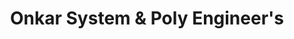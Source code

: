 ---
title: "Onkar System & Poly Engineer's"
url: /karachi/onkar-system-and-poly-engineers/
shop: water
---